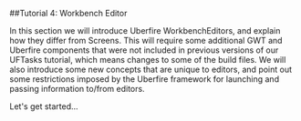 ##Tutorial 4: Workbench Editor

In this section we will introduce Uberfire WorkbenchEditors, and explain how they differ from Screens. This will require some additional GWT and Uberfire components that were not included in previous versions of our UFTasks tutorial, which means changes to some of the build files.
We will also introduce some new concepts that are unique to editors, and point out some restrictions imposed by the Uberfire framework for launching and passing information to/from editors. 

Let's get started...